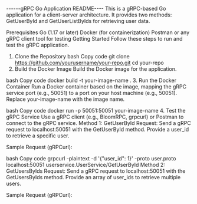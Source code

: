------gRPC Go Application README----
This is a gRPC-based Go application for a client-server architecture. It provides two methods: GetUserById and GetUserListByIds for retrieving user data.

Prerequisites
Go (1.17 or later)
Docker (for containerization)
Postman or any gRPC client tool for testing
Getting Started
Follow these steps to run and test the gRPC application.

1. Clone the Repository
bash
Copy code
git clone https://github.com/yourusername/your-repo.git
cd your-repo
2. Build the Docker Image
Build the Docker image for the application.

bash
Copy code
docker build -t your-image-name .
3. Run the Docker Container
Run a Docker container based on the image, mapping the gRPC service port (e.g., 50051) to a port on your host machine (e.g., 50051). Replace your-image-name with the image name.

bash
Copy code
docker run -p 50051:50051 your-image-name
4. Test the gRPC Service
Use a gRPC client (e.g., BloomRPC, grpcurl) or Postman to connect to the gRPC service.
Method 1: GetUserById
Request: Send a gRPC request to localhost:50051 with the GetUserById method. Provide a user_id to retrieve a specific user.

Sample Request (gRPCurl):

bash
Copy code
grpcurl -plaintext -d '{"user_id": 1}' -proto user.proto localhost:50051 userservice.UserService/GetUserById
Method 2: GetUsersByIds
Request: Send a gRPC request to localhost:50051 with the GetUsersByIds method. Provide an array of user_ids to retrieve multiple users.

Sample Request (gRPCurl):